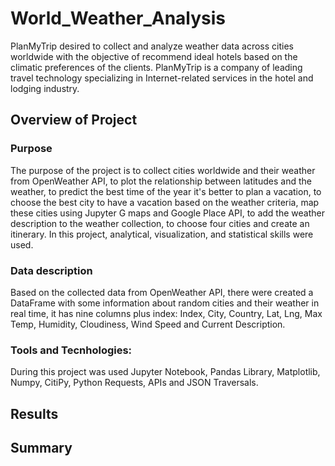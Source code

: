 # World_Weather_Analysis
PlanMyTrip desired to collect and analyze weather data across cities worldwide with the objective of recommend ideal hotels based on the climatic preferences of the clients. PlanMyTrip  is a company of leading travel technology specializing in Internet-related services in the hotel and lodging industry.

## Overview of Project 
### Purpose 
The purpose of the project is to collect cities worldwide and their weather from OpenWeather API, to plot the relationship between latitudes and the weather, to predict the best time of the year it's better to plan a vacation, to choose the best city to have a vacation based on the weather criteria, map these cities using Jupyter G maps and Google Place API, to add the weather description to the weather collection, to choose four cities and create an itinerary. In this project, analytical, visualization, and statistical skills were used.

### Data description
Based on the collected data from OpenWeather API, there were created a DataFrame with some information about random cities and their weather in real time, it has nine columns plus index:
Index, City, Country, Lat, Lng, Max Temp, Humidity, Cloudiness, Wind Speed and Current Description.

### Tools and Tecnhologies: 
During this project was used  Jupyter Notebook, Pandas Library, Matplotlib, Numpy, CitiPy, Python Requests, APIs and JSON Traversals.

## Results 

## Summary
